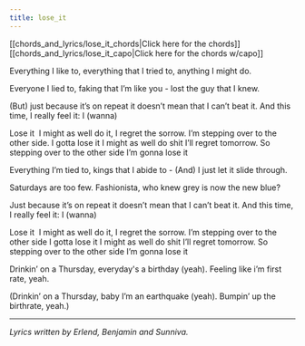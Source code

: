 ```yaml
---
title: lose_it
---
```


[[chords_and_lyrics/lose_it_chords|Click here for the chords]]
[[chords_and_lyrics/lose_it_capo|Click here for the chords w/capo]]

Everything I like to,
everything that I tried to,
anything I might do.

Everyone I lied to,
faking that I’m like you -
lost the guy that I knew.

(But) just because it’s on repeat it
doesn’t mean that I can’t beat it.
And this time, I really feel it:
I (wanna)

Lose it 
I might as well do it, I regret the sorrow.
I’m stepping over to the other side.
I gotta lose it
I might as well do shit I’ll regret tomorrow.
So stepping over to the other side
I’m gonna lose it

Everything I’m tied to,
kings that I abide to -
(And) I just let it slide through.

Saturdays are too few.
Fashionista, who knew
grey is now the new blue?

Just because it’s on repeat it
doesn’t mean that I can’t beat it.
And this time, I really feel it:
I (wanna)

Lose it 
I might as well do it, I regret the sorrow.
I’m stepping over to the other side
I gotta lose it
I might as well do shit I’ll regret tomorrow.
So stepping over to the other side
I’m gonna lose it

Drinkin’ on a Thursday,
everyday's a birthday (yeah).
Feeling like i’m first rate, yeah.

(Drinkin’ on a Thursday,
baby I’m an earthquake (yeah).
Bumpin’ up the birthrate, yeah.)

---

_Lyrics written by Erlend, Benjamin and Sunniva._
